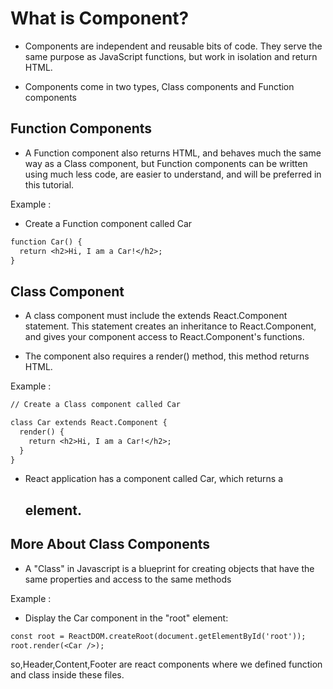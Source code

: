 # What is Component?

- Components are independent and reusable bits of code. They serve the same purpose as JavaScript functions, but work in isolation and return HTML.

- Components come in two types, Class components and Function components

## Function Components

- A Function component also returns HTML, and behaves much the same way as a Class component, but Function components can be written using much less code, are easier to understand, and will be preferred in this tutorial.

Example :

- Create a Function component called Car

```diff
function Car() {
  return <h2>Hi, I am a Car!</h2>;
}
```

## Class Component

- A class component must include the extends React.Component statement. This statement creates an inheritance to React.Component, and gives your component access to React.Component's functions.

- The component also requires a render() method, this method returns HTML.

Example :

```diff
// Create a Class component called Car

class Car extends React.Component {
  render() {
    return <h2>Hi, I am a Car!</h2>;
  }
}
```

- React application has a component called Car, which returns a <h2> element.

## More About Class Components

- A "Class" in Javascript is a blueprint for creating objects that have the same properties and access to the same methods

Example :

- Display the Car component in the "root" element:

```diff
const root = ReactDOM.createRoot(document.getElementById('root'));
root.render(<Car />);
```

so,Header,Content,Footer are react components where we defined function and class inside these files.
